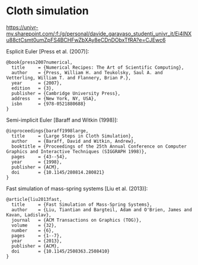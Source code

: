 # Cloth simulation

https://univr-my.sharepoint.com/:f:/g/personal/davide_garavaso_studenti_univr_it/Ei4lNXu88ctCsmt0umZpFS4BCHFwZbXAy8eCDnDObxTfRA?e=CJEwc6

Esplicit Euler [Press et al. (2007)]:
```
@book{press2007numerical,
  title     = {Numerical Recipes: The Art of Scientific Computing},
  author    = {Press, William H. and Teukolsky, Saul A. and Vetterling, William T. and Flannery, Brian P.},
  year      = {2007},
  edition   = {3},
  publisher = {Cambridge University Press},
  address   = {New York, NY, USA},
  isbn      = {978-0521880688}
}
```

Semi-implicit Euler [Baraff and Witkin (1998)]:
```
@inproceedings{baraff1998large,
  title     = {Large Steps in Cloth Simulation},
  author    = {Baraff, David and Witkin, Andrew},
  booktitle = {Proceedings of the 25th Annual Conference on Computer Graphics and Interactive Techniques (SIGGRAPH 1998)},
  pages     = {43--54},
  year      = {1998},
  publisher = {ACM},
  doi       = {10.1145/280814.280821}
}
```

Fast simulation of mass-spring systems [Liu et al. (2013)]:
```
@article{liu2013fast,
  title     = {Fast Simulation of Mass-Spring Systems},
  author    = {Liu, Tiantian and Bargteil, Adam and O'Brien, James and Kavan, Ladislav},
  journal   = {ACM Transactions on Graphics (TOG)},
  volume    = {32},
  number    = {6},
  pages     = {1--7},
  year      = {2013},
  publisher = {ACM},
  doi       = {10.1145/2508363.2508410}
}
```
